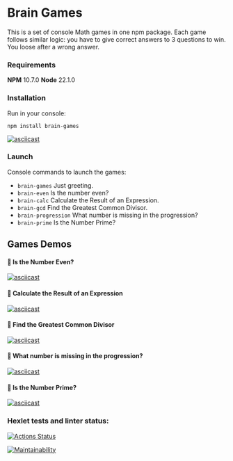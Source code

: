 # Brain Games
This is a set of console Math games in one npm package. Each game follows similar logic: you have to give correct answers to 3 questions to win. You loose after a wrong answer.

### Requirements
**NPM** 10.7.0
**Node** 22.1.0

### Installation
Run in your console:
```
npm install brain-games
```
[![asciicast](https://asciinema.org/a/wA0nDUJwdrLnCkhylnCJAu3KT.svg)](https://asciinema.org/a/wA0nDUJwdrLnCkhylnCJAu3KT)

### Launch
Console commands to launch the games:
* ```brain-games``` Just greeting.
* ```brain-even``` Is the number even? 
* ```brain-calc``` Calculate the Result of an Expression.
* ```brain-gcd``` Find the Greatest Common Divisor.
* ```brain-progression``` What number is missing in the progression? 
* ```brain-prime``` Is the Number Prime? 

## Games Demos

#### 🧩 Is the Number Even?

[![asciicast](https://asciinema.org/a/Cq9fL0zUFxMUtahg7wwOkgRe1.svg)](https://asciinema.org/a/Cq9fL0zUFxMUtahg7wwOkgRe1)

#### 🧩 Calculate the Result of an Expression

[![asciicast](https://asciinema.org/a/Bm4EY600FdaJ92YSGCT5F6S6B.svg)](https://asciinema.org/a/Bm4EY600FdaJ92YSGCT5F6S6B)

#### 🧩 Find the Greatest Common Divisor

[![asciicast](https://asciinema.org/a/1Xc8XxzyomkktWRDUhDbxr5oI.svg)](https://asciinema.org/a/1Xc8XxzyomkktWRDUhDbxr5oI)

#### 🧩 What number is missing in the progression?

[![asciicast](https://asciinema.org/a/dpKMD8E80Vp3Qv4heDt2KQx4w.svg)](https://asciinema.org/a/dpKMD8E80Vp3Qv4heDt2KQx4w)

#### 🧩 Is the Number Prime?

[![asciicast](https://asciinema.org/a/Pg59tjkGq7XeQ7rVLfGXXoiUU.svg)](https://asciinema.org/a/Pg59tjkGq7XeQ7rVLfGXXoiUU)

### Hexlet tests and linter status:
[![Actions Status](https://github.com/LerTat/js-starter-project-44/actions/workflows/hexlet-check.yml/badge.svg)](https://github.com/LerTat/js-starter-project-44/actions)

[![Maintainability](https://api.codeclimate.com/v1/badges/285af81507ae0b084c74/maintainability)](https://codeclimate.com/github/LerTat/js-starter-project-44/maintainability)
